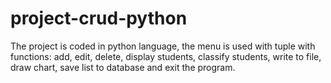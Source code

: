 # project-crud-python
The project is coded in python language, the menu is used with tuple with functions: add, edit, delete, display students, classify students, write to file, draw chart, save list to database and exit the program.
